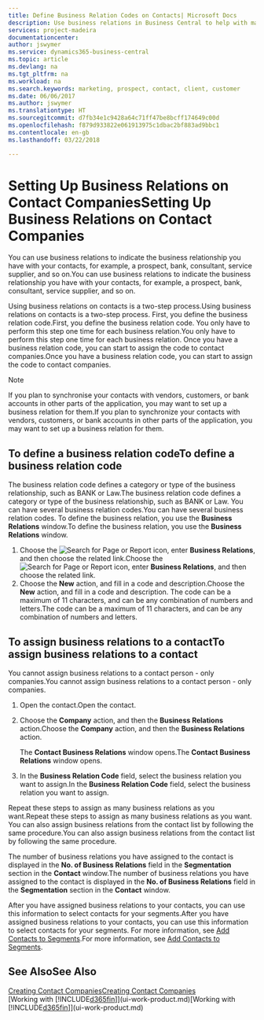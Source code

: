 ```yaml
---
title: Define Business Relation Codes on Contacts| Microsoft Docs
description: Use business relations in Business Central to help with marketing and to indicate the business relationship you have with your  prospects, clients, and customers, for example, a bank or service supplier.
services: project-madeira
documentationcenter: 
author: jswymer
ms.service: dynamics365-business-central
ms.topic: article
ms.devlang: na
ms.tgt_pltfrm: na
ms.workload: na
ms.search.keywords: marketing, prospect, contact, client, customer
ms.date: 06/06/2017
ms.author: jswymer
ms.translationtype: HT
ms.sourcegitcommit: d7fb34e1c9428a64c71ff47be8bcff174649c00d
ms.openlocfilehash: f879d933822e061913975c1dbac2bf883ad9bbc1
ms.contentlocale: en-gb
ms.lasthandoff: 03/22/2018

---
```

# <a name="setting-up-business-relations-on-contact-companies"></a><span data-ttu-id="3353b-103">Setting Up Business Relations on Contact Companies</span><span class="sxs-lookup"><span data-stu-id="3353b-103">Setting Up Business Relations on Contact Companies</span></span>
<span data-ttu-id="3353b-104">You can use business relations to indicate the business relationship you have with your contacts, for example, a prospect, bank, consultant, service supplier, and so on.</span><span class="sxs-lookup"><span data-stu-id="3353b-104">You can use business relations to indicate the business relationship you have with your contacts, for example, a prospect, bank, consultant, service supplier, and so on.</span></span>

<span data-ttu-id="3353b-105">Using business relations on contacts is a two-step process.</span><span class="sxs-lookup"><span data-stu-id="3353b-105">Using business relations on contacts is a two-step process.</span></span> <span data-ttu-id="3353b-106">First, you define the business relation code.</span><span class="sxs-lookup"><span data-stu-id="3353b-106">First, you define the business relation code.</span></span> <span data-ttu-id="3353b-107">You only have to perform this step one time for each business relation.</span><span class="sxs-lookup"><span data-stu-id="3353b-107">You only have to perform this step one time for each business relation.</span></span> <span data-ttu-id="3353b-108">Once you have a business relation code, you can start to assign the code to contact companies.</span><span class="sxs-lookup"><span data-stu-id="3353b-108">Once you have a business relation code, you can start to assign the code to contact companies.</span></span>

> [!NOTE]  
>   <span data-ttu-id="3353b-109">If you plan to synchronise your contacts with vendors, customers, or bank accounts in other parts of the application, you may want to set up a business relation for them.</span><span class="sxs-lookup"><span data-stu-id="3353b-109">If you plan to synchronize your contacts with vendors, customers, or bank accounts in other parts of the application, you may want to set up a business relation for them.</span></span>

## <a name="to-define-a-business-relation-code"></a><span data-ttu-id="3353b-110">To define a business relation code</span><span class="sxs-lookup"><span data-stu-id="3353b-110">To define a business relation code</span></span>
<span data-ttu-id="3353b-111">The business relation code defines a category or type of the business relationship, such as BANK or Law.</span><span class="sxs-lookup"><span data-stu-id="3353b-111">The business relation code defines a category or type of the business relationship, such as BANK or Law.</span></span> <span data-ttu-id="3353b-112">You can have several business relation codes.</span><span class="sxs-lookup"><span data-stu-id="3353b-112">You can have several business relation codes.</span></span> <span data-ttu-id="3353b-113">To define the business relation, you use the **Business Relations** window.</span><span class="sxs-lookup"><span data-stu-id="3353b-113">To define the business relation, you use the **Business Relations** window.</span></span>

1. <span data-ttu-id="3353b-114">Choose the ![Search for Page or Report](media/ui-search/search_small.png "Search for Page or Report icon") icon, enter **Business Relations**, and then choose the related link.</span><span class="sxs-lookup"><span data-stu-id="3353b-114">Choose the ![Search for Page or Report](media/ui-search/search_small.png "Search for Page or Report icon") icon, enter **Business Relations**, and then choose the related link.</span></span>
2. <span data-ttu-id="3353b-115">Choose the **New** action, and fill in a code and description.</span><span class="sxs-lookup"><span data-stu-id="3353b-115">Choose the **New** action, and fill in a code and description.</span></span> <span data-ttu-id="3353b-116">The code can be a maximum of 11 characters, and can be any combination of numbers and letters.</span><span class="sxs-lookup"><span data-stu-id="3353b-116">The code can be a maximum of 11 characters, and can be any combination of numbers and letters.</span></span>

## <a name="AssignBusRelContact"></a> <span data-ttu-id="3353b-117">To assign business relations to a contact</span><span class="sxs-lookup"><span data-stu-id="3353b-117">To assign business relations to a contact</span></span>
<span data-ttu-id="3353b-118">You cannot assign business relations to a contact person - only companies.</span><span class="sxs-lookup"><span data-stu-id="3353b-118">You cannot assign business relations to a contact person - only companies.</span></span>

1. <span data-ttu-id="3353b-119">Open the contact.</span><span class="sxs-lookup"><span data-stu-id="3353b-119">Open the contact.</span></span>
2. <span data-ttu-id="3353b-120">Choose the **Company** action, and then the **Business Relations** action.</span><span class="sxs-lookup"><span data-stu-id="3353b-120">Choose the **Company** action, and then the **Business Relations** action.</span></span>

    <span data-ttu-id="3353b-121">The **Contact Business Relations** window opens.</span><span class="sxs-lookup"><span data-stu-id="3353b-121">The **Contact Business Relations** window opens.</span></span>
3. <span data-ttu-id="3353b-122">In the **Business Relation Code** field, select the business relation you want to assign.</span><span class="sxs-lookup"><span data-stu-id="3353b-122">In the **Business Relation Code** field, select the business relation you want to assign.</span></span>

<span data-ttu-id="3353b-123">Repeat these steps to assign as many business relations as you want.</span><span class="sxs-lookup"><span data-stu-id="3353b-123">Repeat these steps to assign as many business relations as you want.</span></span> <span data-ttu-id="3353b-124">You can also assign business relations from the contact list by following the same procedure.</span><span class="sxs-lookup"><span data-stu-id="3353b-124">You can also assign business relations from the contact list by following the same procedure.</span></span>

<span data-ttu-id="3353b-125">The number of business relations you have assigned to the contact is displayed in the **No. of Business Relations** field in the **Segmentation** section in the **Contact** window.</span><span class="sxs-lookup"><span data-stu-id="3353b-125">The number of business relations you have assigned to the contact is displayed in the **No. of Business Relations** field in the **Segmentation** section in the **Contact** window.</span></span>

<span data-ttu-id="3353b-126">After you have assigned business relations to your contacts, you can use this information to select contacts for your segments.</span><span class="sxs-lookup"><span data-stu-id="3353b-126">After you have assigned business relations to your contacts, you can use this information to select contacts for your segments.</span></span> <span data-ttu-id="3353b-127">For more information, see [Add Contacts to Segments](marketing-add-contact-segment.md).</span><span class="sxs-lookup"><span data-stu-id="3353b-127">For more information, see [Add Contacts to Segments](marketing-add-contact-segment.md).</span></span>

## <a name="see-also"></a><span data-ttu-id="3353b-128">See Also</span><span class="sxs-lookup"><span data-stu-id="3353b-128">See Also</span></span>
[<span data-ttu-id="3353b-129">Creating Contact Companies</span><span class="sxs-lookup"><span data-stu-id="3353b-129">Creating Contact Companies</span></span>](marketing-create-contact-companies.md)  
<span data-ttu-id="3353b-130">[Working with [!INCLUDE[d365fin](includes/d365fin_md.md)]](ui-work-product.md)</span><span class="sxs-lookup"><span data-stu-id="3353b-130">[Working with [!INCLUDE[d365fin](includes/d365fin_md.md)]](ui-work-product.md)</span></span>

